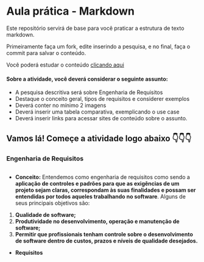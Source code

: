 # Aula prática - Markdown

Este repositório servirá de base para você praticar a estrutura de texto markdown. 

Primeiramente faça um fork, edite inserindo a pesquisa, e no final, faça o commit para salvar o conteúdo.

Você poderá estudar o conteúdo [clicando aqui](https://docs.pipz.com/central-de-ajuda/learning-center/guia-basico-de-markdown#open)

#### Sobre a atividade, você deverá considerar o seguinte assunto:

- A pesquisa descritiva será sobre Engenharia de Requisitos
- Destaque o conceito geral, tipos de requisitos e considerer exemplos
- Deverá conter no mínimo 2 imagens
- Deverá inserir uma tabela comparativa, exemplicando o use case
- Deverá inserir links para acessar sites de conteúdo sobre o assunto.


## Vamos lá! Começe a atividade logo abaixo 👇👇👇

### Engenharia de Requisitos <h2>

* **Conceito:**
  Entendemos como engenharia de requisitos como sendo a **aplicação de controles e padrões para que as exigências de um projeto sejam claras, correspondam às suas finalidades e possam ser entendidas por todos aqueles trabalhando no software**. Alguns de seus principais objetivos são:

1. **Qualidade de software;**
2. **Produtividade no desenvolvimento, operação e manutenção de software;**
3. **Permitir que profissionais tenham controle sobre o desenvolvimento de software dentro de custos, prazos e níveis de qualidade desejados.**
* **Requisitos**
